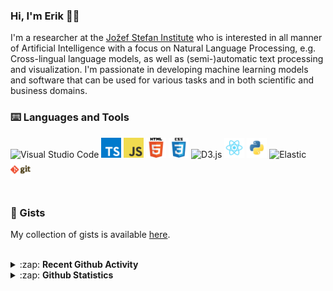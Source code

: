 ### Hi, I'm Erik 👋🏼 

I'm a researcher at the [Jožef Stefan Institute][job] who is interested in all manner of Artificial Intelligence with a focus on Natural Language Processing, e.g. Cross-lingual language models, as well as (semi-)automatic text processing and visualization. I'm passionate in developing machine learning models and software that can be used for various tasks and in both scientific and business domains.


### ⌨️ Languages and Tools

<div styles="display: flex; flex-direction: row; flex-wrap: wrap;">
<img height="32" styles="margin: 10px;" alt="Visual Studio Code" src="https://upload.wikimedia.org/wikipedia/commons/thumb/2/2d/Visual_Studio_Code_1.18_icon.svg/1028px-Visual_Studio_Code_1.18_icon.svg.png" />   
<img height="32" styles="margin: 10px;" alt="TypeScript" src="https://raw.githubusercontent.com/github/explore/80688e429a7d4ef2fca1e82350fe8e3517d3494d/topics/typescript/typescript.png" /> 
<img height="32" styles="margin: 10px;" alt="JavaScript" src="https://raw.githubusercontent.com/github/explore/80688e429a7d4ef2fca1e82350fe8e3517d3494d/topics/javascript/javascript.png" />
<img height="32" styles="margin: 10px;" alt="HTML5" src="https://raw.githubusercontent.com/github/explore/80688e429a7d4ef2fca1e82350fe8e3517d3494d/topics/html/html.png" />
<img height="32" styles="margin: 10px;" alt="CSS" src="https://raw.githubusercontent.com/github/explore/80688e429a7d4ef2fca1e82350fe8e3517d3494d/topics/css/css.png" />
<img height="32" styles="margin: 10px;" alt="D3.js" src="https://camo.githubusercontent.com/722a5cc12c7d40231ebeb8ca6facdc8547e2abf7/68747470733a2f2f64336a732e6f72672f6c6f676f2e737667" />
<img height="32" styles="margin: 10px;" alt="React" src="https://raw.githubusercontent.com/github/explore/80688e429a7d4ef2fca1e82350fe8e3517d3494d/topics/react/react.png" />
<img height="32" styles="margin: 10px;" alt="Python" src="https://raw.githubusercontent.com/github/explore/80688e429a7d4ef2fca1e82350fe8e3517d3494d/topics/python/python.png" />
<img height="32" styles="margin: 10px;" alt="Elastic" src="https://avatars0.githubusercontent.com/u/6764390?s=200&v=4" />
<img height="32" styles="margin: 10px;" alt="Git" src="https://raw.githubusercontent.com/github/explore/80688e429a7d4ef2fca1e82350fe8e3517d3494d/topics/git/git.png" />
</div>

<br />


### 🔖 Gists
My collection of gists is available [here][gists].

<br />

<details>
  <summary>:zap: <b>Recent Github Activity</b></summary>
  
<!--START_SECTION:activity-->
1. 🎉 Merged PR [#9](https://github.com/Infominer-JSI/infominer-backend/pull/9) in [Infominer-JSI/infominer-backend](https://github.com/Infominer-JSI/infominer-backend)
2. 💪 Opened PR [#9](https://github.com/Infominer-JSI/infominer-backend/pull/9) in [Infominer-JSI/infominer-backend](https://github.com/Infominer-JSI/infominer-backend)
3. 🎉 Merged PR [#37](https://github.com/JozefStefanInstitute/eLENS-miner-system/pull/37) in [JozefStefanInstitute/eLENS-miner-system](https://github.com/JozefStefanInstitute/eLENS-miner-system)
4. 💪 Opened PR [#37](https://github.com/JozefStefanInstitute/eLENS-miner-system/pull/37) in [JozefStefanInstitute/eLENS-miner-system](https://github.com/JozefStefanInstitute/eLENS-miner-system)
5. 🎉 Merged PR [#3](https://github.com/ErikNovak/ES-Search-JS/pull/3) in [ErikNovak/ES-Search-JS](https://github.com/ErikNovak/ES-Search-JS)
<!--END_SECTION:activity-->

</details>

<details>
  <summary>:zap: <b>Github Statistics</b></summary>
  
  <img align="left" alt="codeSTACKr's Github Stats" src="https://github-readme-stats.vercel.app/api?username=eriknovak&show_icons=true&theme=buefy&hide_border=true" />

</details>

[job]: https://ailab.ijs.si/
[gists]: https://gist.github.com/ErikNovak
